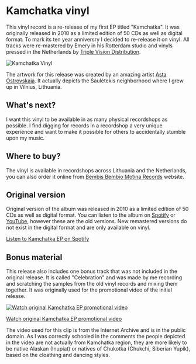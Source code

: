 # Kamchatka vinyl

This vinyl record is a re-release of my first EP titled "Kamchatka". It was originally released in 2010 as a limited edition of 50 CDs as well as digital format. To mark its ten year anniversry I decided to re-release it on vinyl. All tracks were re-mastered by Emery in his Rotterdam studio and vinyls pressed in the Netherlands by [Triple Vision Distribution](https://triplevisiondigital.com/).

![Kamchatka Vinyl](https://tamulaitis.lt/images/kamchatka-vinyl/garo-kamchatka-ep-vinyl-horizontal.jpg)

The artwork for this release was created by an amazing artist [Asta Ostrovskaja](https://astaost.com/). It actually depicts the Saulėtekis neighborhood where I grew up in Vilnius, Lithuania.


## What's next?

I  want this vinyl to be available in as many physical recordshops as possible. I find digging for records in a recordshop a very unique experience and want to make it  possible for others to accidentally stumble upon my music.


## Where to buy?

The vinyl is available in recordshops across Lithuania and the Netherlands, you can also order it online from [Bembis Bembio Motina Records](https://bembisbembiomotina.lt) website.


## Original version

Original version of the album was released in 2010 as a limited edition of 50 CDs as well as digital format. You can listen to the album on [Spotify](https://open.spotify.com/album/3MFM6vUUTnfpY3vG2Wu7vI) or [YouTube](https://www.youtube.com/playlist?list=PLonFfrVv0r_pC90Qxf9rMd2eSI12gVqkF), however these are the old versions. New remastered versions do not exist in the digital format and are only available on vinyl.

[Listen to Kamchatka EP on Spotify](https://open.spotify.com/album/3MFM6vUUTnfpY3vG2Wu7vI)


## Bonus material

This release also includes one bonus track that was not included in the original release. It is called "Celebration" and was made by me recording and scratching the samples from the old vinyl records and mixing them together. It was originally used for the promotional video of the initial release.

[![Watch original Kamchatka EP promotional video](https://img.youtube.com/vi/Xfbk_47v_1w/0.jpg)](https://www.youtube.com/watch?v=Xfbk_47v_1w)

[Watch original Kamchatka EP promotional video](https://www.youtube.com/watch?v=Xfbk_47v_1w#aspect_4_3)

The video used for this clip is from the Internet Archive and is in the public domain. As I was correctly schooled in the comments the people depicted in the video are not actually from Kamchatka region, they  are more likely to be native Alaskan (Inupiat) or natives of Chukotka (Chukchi, Siberian Yupik), based on the cloathing and dancing styles.